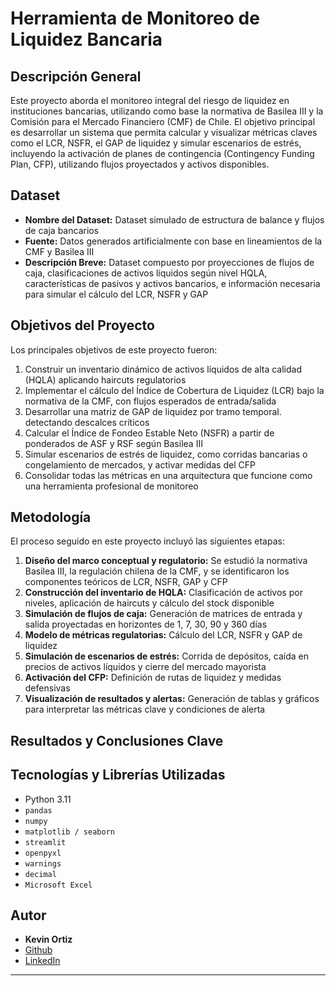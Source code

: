 # Herramienta de Monitoreo de Liquidez Bancaria

## Descripción General

Este proyecto aborda el monitoreo integral del riesgo de liquidez en instituciones bancarias, utilizando como base la normativa de Basilea III y la Comisión para el Mercado Financiero (CMF) de Chile. El objetivo principal es desarrollar un sistema que permita calcular y visualizar métricas claves como el LCR, NSFR, el GAP de liquidez y simular escenarios de estrés, incluyendo la activación de planes de contingencia (Contingency Funding Plan, CFP), utilizando flujos proyectados y activos disponibles.

## Dataset

* **Nombre del Dataset:** Dataset simulado de estructura de balance y flujos de caja bancarios
* **Fuente:** Datos generados artificialmente con base en lineamientos de la CMF y Basilea III
* **Descripción Breve:** Dataset compuesto por proyecciones de flujos de caja, clasificaciones de activos líquidos según nivel HQLA, características de pasivos y activos bancarios, e información necesaria para simular el cálculo del LCR, NSFR y GAP

## Objetivos del Proyecto

Los principales objetivos de este proyecto fueron:

1. Construir un inventario dinámico de activos líquidos de alta calidad (HQLA) aplicando haircuts regulatorios
2. Implementar el cálculo del Índice de Cobertura de Liquidez (LCR) bajo la normativa de la CMF, con flujos esperados de entrada/salida
3. Desarrollar una matriz de GAP de liquidez por tramo temporal. detectando descalces críticos
4. Calcular el Índice de Fondeo Estable Neto (NSFR) a partir de ponderados de ASF y RSF según Basilea III
5. Simular escenarios de estrés de liquidez, como corridas bancarias o congelamiento de mercados, y activar medidas del CFP
6. Consolidar todas las métricas en una arquitectura que funcione como una herramienta profesional de monitoreo

## Metodología

El proceso seguido en este proyecto incluyó las siguientes etapas:

1. **Diseño del marco conceptual y regulatorio:** Se estudió la normativa Basilea III, la regulación chilena de la CMF, y se identificaron los componentes teóricos de LCR, NSFR, GAP y CFP
2. **Construcción del inventario de HQLA:** Clasificación de activos por niveles, aplicación de haircuts y cálculo del stock disponible
3. **Simulación de flujos de caja:** Generación de matrices de entrada y salida proyectadas en horizontes de 1, 7, 30, 90 y 360 días
4. **Modelo de métricas regulatorias:** Cálculo del LCR, NSFR y GAP de liquidez
5. **Simulación de escenarios de estrés:** Corrida de depósitos, caída en precios de activos líquidos y cierre del mercado mayorista
6. **Activación del CFP:** Definición de rutas de liquidez y medidas defensivas
7. **Visualización de resultados y alertas:** Generación de tablas y gráficos para interpretar las métricas clave y condiciones de alerta

## Resultados y Conclusiones Clave



## Tecnologías y Librerías Utilizadas

* Python 3.11
* `pandas`
* `numpy`
* `matplotlib / seaborn`
* `streamlit`
* `openpyxl`
* `warnings`
* `decimal`
* `Microsoft Excel`

## Autor

* **Kevin Ortiz**
* [Github](https://github.com/Kevin2558/Portafolio_DataScience)
* [LinkedIn](https://www.linkedin.com/in/kevin-ortiz-collao-16376a275/)

---
